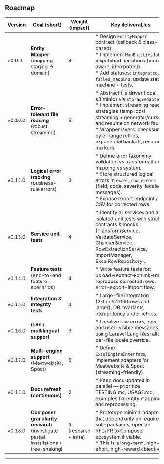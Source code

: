 ## Roadmap

| Version | Goal (short) | Weight (impact) | Key deliverables |
| --- | --- | --- | --- |
| v0.9.0 | **Entity Mapper** (mapping staging → domain) | 4   | *   Design `EntityMapper` contract (callback & class-based).<br>*   Implement `MapEntitiesJob` dispatched per chunk (batch-aware, idempotent).<br>*   Add statuses: `integrated`, `failed_mapping`; update state machine + tests. |
| v0.10.0 | **Error-tolerant file reading** (robust streaming) | 5   | *   Abstract file driver (local, s3/minio) via `StorageAdapter`.<br>*   Implement streaming read strategies (temp local streaming + generator/cursor) and resume on network fault.<br>*   Wrapper layers: checksum, byte-range retries, exponential backoff, resume markers. |
| v0.12.0 | **Logical error tracking** (business-rule errors) | 3   | *   Define error taxonomy: validation vs transformation vs mapping vs system.<br>*   Store structured logical errors in `excel_row_errors` (field, code, severity, locale messages).<br>*   Expose export endpoint / CSV for corrected rows. |
| v0.13.0 | **Service unit tests** | 4   | *   Identify all services and add isolated unit tests with strict contracts & mocks (TransformService, ValidateService, ChunkerService, RowExtractionService, ImportManager, ExcelRowRepository). |
| v0.14.0 | **Feature tests** (end-to-end feature scenarios) | 4   | *   Write feature tests for: upload→extract→chunk→map, reprocess corrected rows, error-export-import flow. |
| v0.15.0 | **Integration & integrity tests** | 3   | *   Large-file integration (2sheets2000rows and larger), DB invariants, idempotency under retries. |
| v0.16.0 | **i18n / multilingual support** | 3   | *   Localize row errors, logs, and user-visible messages using Laravel Lang files; allow per-file locale override. |
| v0.17.0 | **Multi-engine support** (Maatwebsite, Spout) | 5   | *   Define `ExcelEngineInterface`, implement adapters for Maatwebsite & Spout (streaming-friendly). |
| v0.11.0 | **Docs refresh (continuous)** | 2   | *   Keep docs updated in parallel — prioritize TESTING.md, USAGE.md, examples for entity mapping and reprocessing. |
| v0.18.0 | **Composer granularity research** (investigate partial installations / tree-shaking) | 5 (research + infra) | *   Prototype minimal adapters that depend only on required sub-packages; open an RFC/PR to Composer ecosystem if viable.<br>*   This is a long-term, high-effort, high-reward objective. |

- - -
